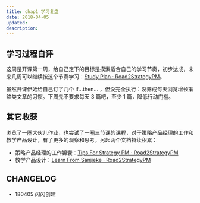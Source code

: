 ```yaml
---
title: chap1 学习复盘
date: 2018-04-05
updated: 
description: 
---
```




## 学习过程自评

这周是开课第一周，给自己定下的目标是摸索适合自己的学习节奏，初步达成，未来几周可以继续按这个节奏学习：[Study Plan · Road2StrategyPM](devpdt/3jkSPM/PlanStudy.md)。



虽然开课伊始给自己订了几个 if…then… ，但没完全执行：没养成每天浏览增长策略类文章的习惯。下周先不要求每天 3 篇吧，至少 1 篇，降低行动门槛。





## 其它收获

浏览了一圈大伙儿作业，也尝试了一圈三节课的课程，对于策略产品经理的工作和教学产品设计，有了更多的观察和思考，另起两个文档持续积累：


- 策略产品经理的工作锦囊：[Tips For Strategy PM · Road2StrategyPM](devpdt/Tips4StratPM.md)
- 教学产品设计：[Learn From Sanjieke · Road2StrategyPM](devpdt/InfoLearning3jk.md)


## CHANGELOG

- 180405 闪闪创建

